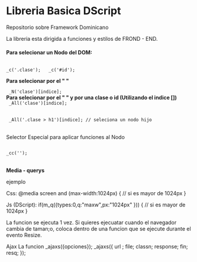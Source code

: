 # Libreria Basica DScript
<p>Repositorio sobre Framework Dominicano</p>
<p>La libreria esta dirigida a funciones y estilos de FROND - END.</p>

<h4> Para selecionar un Nodo del DOM:</h4>

<code>
_c('.clase');   _c('#id');
</code>


<p><b>Para selecionar por el "<tag> <html>" </b></p>
<code> _N('clase')[indice]; </code>

<br>
<b>Para selecionar por el "<tag> <html>" y por una clase o id (Utilizando el indice [])</b>
<code>
 _All('clase')[indice];
</code>
<br>
<code>
 _All('.clase > h1')[indice]; // seleciona un nodo hijo
</code>

<br>

<p>Selector Especial para aplicar funciones al Nodo</p>
<code>
_cc('');
</code>

<br>
<p><b>Media - querys </b></p>

ejemplo 

Css:
@media screen and (max-width:1024px)  {  // si es mayor de 1024px  }

Js (DScript):
if(m_q({types:0,q:"maxw",px:"1024px" })) { // si es mayor de 1024px  }

La funcion se ejecuta 1 vez.
Si quieres ejecuatar cuando el navegador cambia de taman;o, coloca dentro de una funcion que se ejecute durante el evento Resize. 

Ajax 
La funcion _ajaxs({opciones}); 
_ajaxs({
url ;
file;
classn;
response;
fin;
resq;
});








